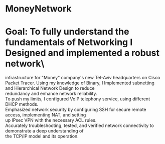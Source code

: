 # MoneyNetwork
# Goal: To fully understand the fundamentals of Networking I Designed and implemented a robust network\
infrastructure for "Money" company's new Tel-Aviv headquarters on Cisco Packet Tracer.
Using my knowledge of Binary, I Implemented subnetting and Hierarchical Network Design to reduce\
redundancy and enhance network reliability.\
To push my limits, I configured VoIP telephony service, using different DHCP methods.\
Emphasized network security by configuring SSH for secure remote access, implementing NAT, and setting\
up IPsec VPN with the necessary ACL rules.\
Accurately troubleshooting, tested, and verified network connectivity to demonstrate a deep understanding of\
the TCP/IP model and its operation.
